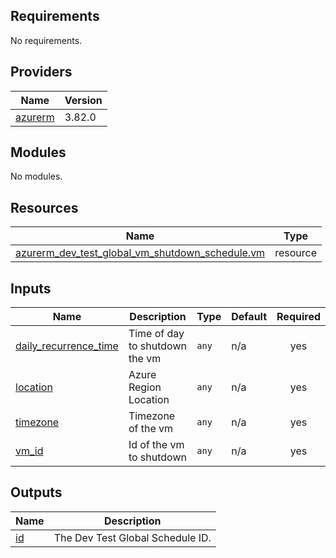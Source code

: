 <!-- BEGIN_TF_DOCS -->
## Requirements

No requirements.

## Providers

| Name | Version |
|------|---------|
| <a name="provider_azurerm"></a> [azurerm](#provider\_azurerm) | 3.82.0 |

## Modules

No modules.

## Resources

| Name | Type |
|------|------|
| [azurerm_dev_test_global_vm_shutdown_schedule.vm](https://registry.terraform.io/providers/hashicorp/azurerm/latest/docs/resources/dev_test_global_vm_shutdown_schedule) | resource |

## Inputs

| Name | Description | Type | Default | Required |
|------|-------------|------|---------|:--------:|
| <a name="input_daily_recurrence_time"></a> [daily\_recurrence\_time](#input\_daily\_recurrence\_time) | Time of day to shutdown the vm | `any` | n/a | yes |
| <a name="input_location"></a> [location](#input\_location) | Azure Region Location | `any` | n/a | yes |
| <a name="input_timezone"></a> [timezone](#input\_timezone) | Timezone of the vm | `any` | n/a | yes |
| <a name="input_vm_id"></a> [vm\_id](#input\_vm\_id) | Id of the vm to shutdown | `any` | n/a | yes |

## Outputs

| Name | Description |
|------|-------------|
| <a name="output_id"></a> [id](#output\_id) | The Dev Test Global Schedule ID. |
<!-- END_TF_DOCS -->